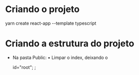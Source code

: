 # Criando o projeto

yarn create react-app <nome do projeto> --template typescript

# Criando a estrutura do projeto

- Na pasta Public:
  • Limpar o index, deixando o <div> id="root"; <noscript>; <title>.
  • Apagar o resto.

- Na pasta src:
  • deixar apenas index.tsx; App.tsx; react-app-env.d.ts.

  - No index.tsx:
    • Deixar apenas os imports de react; react-dom e {App}. Deixar também o const root com o render <App />.
  - No App.tsx
    • Deixar apenas a export function App com o retorno da <div>

- No package.json:
  • Colocar os @types e o typescript como dependencia de desenvolvimento ("devDependencies").

# Criando componentes

- Funcional Component (function)
- Class Component (class), deixando de lado ao primeiro momento

# Conceitos do App e seus componentes

- O <App/> será onde será renderizado todos os componentes
- Sempre terá que importar os componentes com o nome (primeira letra maiúscula) seguido de from e seu caminho relativo.
- Todos a serem exportados(componentes) vão precisar deum export default nas functions de cada componente.

# Tipando usando interface ao invés de PropTypes

- interface <nomeDaInterface> { object: {types} types: ex: string, number}
- inserir o nome da intarface no props: <nomeDaInterface> como argumento da função

# Usando useState

- criando o estado usando useState, com conteito de imutabilidade, e renderizado os posts utilizando um spread com o array.
- atualizando o ...posts para prevState, servindo para intermediar o posts evitando possíveis erros.

# Criando uma função para remover os posts

- Utilizando a função handleRemovePost como callback ao <App> pois somente o pai que pode modificar o filho(componente), sabendo disso, foi atribuido o onRemove dentro do <Post>. No componente foi passada a função callback com onClick e passando as props.onRemove(props.post.id).
- Dentro da função handleRemovePost foi posto o filter, que vai retornar o array de post com a condição true. Deixando o === ele vai eliminar os outros e deixar apenas o que foi clicado. Mas com !== ele vai tirar o q foi clicado e manter o resto, que é o nosso propósito.

# Renderização condicinal

- Usa um operador ternário dentro de chaves(javascript), para fazer a condição
- Usa um Short circuit evaluation para fazer a mesma coisa.

# Dividindo os componentes em PostHeader e Button

- Foram criados o Button e o PostHeader como componentes para simplificar e não deixar tudo no Header.
- Button é filho do PostHeader que é filho do Header que é filho do App.

# Criando o Botão para alterar o tema

- criando o botão com o tema dark ou light e tipando "theme", em todos os componentes.

# Criando o context

- Foi criado o ThemeContext para envolver todos os compoentes do <App> tornando-o o pai. Com isso iremos controlar todas as props dos componentes filhos através de um valor(alguma propriedade que você vai usar o context)

# Importação CSS

- Para trabalhar com importações CSS tem que instalar 2 pacotes:
  yarn add css-loader style-loader -D
- Trabalhando com SASS.
  yarn add sass sass-loader -D
